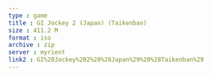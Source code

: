 ```yaml
---
type : game
title : GI Jockey 2 (Japan) (Taikenban)
size : 411.2 M
format : iso
archive : zip
server : myrient
link2 : GI%20Jockey%202%20%28Japan%29%20%28Taikenban%29
---
```

